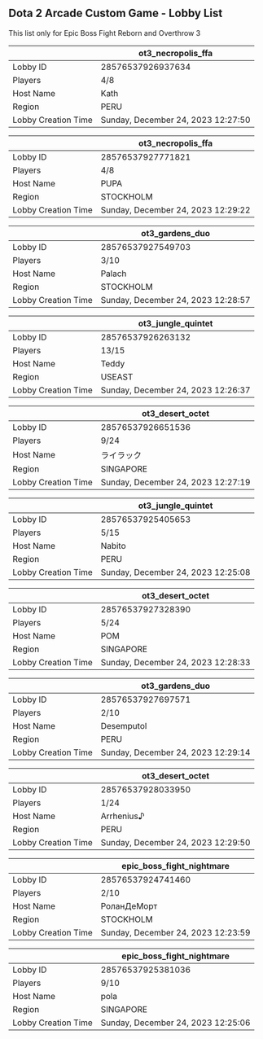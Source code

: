 ## Dota 2 Arcade Custom Game - Lobby List

This list only for Epic Boss Fight Reborn and Overthrow 3

|  | ot3_necropolis_ffa |
| ------ | ------ |
| Lobby ID | 28576537926937634 |
| Players | 4/8 |
| Host Name | Kath |
| Region | PERU |
| Lobby Creation Time | Sunday, December 24, 2023 12:27:50 |


|  | ot3_necropolis_ffa |
| ------ | ------ |
| Lobby ID | 28576537927771821 |
| Players | 4/8 |
| Host Name | PUPA |
| Region | STOCKHOLM |
| Lobby Creation Time | Sunday, December 24, 2023 12:29:22 |


|  | ot3_gardens_duo |
| ------ | ------ |
| Lobby ID | 28576537927549703 |
| Players | 3/10 |
| Host Name | Palach |
| Region | STOCKHOLM |
| Lobby Creation Time | Sunday, December 24, 2023 12:28:57 |


|  | ot3_jungle_quintet |
| ------ | ------ |
| Lobby ID | 28576537926263132 |
| Players | 13/15 |
| Host Name | Teddy |
| Region | USEAST |
| Lobby Creation Time | Sunday, December 24, 2023 12:26:37 |


|  | ot3_desert_octet |
| ------ | ------ |
| Lobby ID | 28576537926651536 |
| Players | 9/24 |
| Host Name | ライラック |
| Region | SINGAPORE |
| Lobby Creation Time | Sunday, December 24, 2023 12:27:19 |


|  | ot3_jungle_quintet |
| ------ | ------ |
| Lobby ID | 28576537925405653 |
| Players | 5/15 |
| Host Name | Nabito |
| Region | PERU |
| Lobby Creation Time | Sunday, December 24, 2023 12:25:08 |


|  | ot3_desert_octet |
| ------ | ------ |
| Lobby ID | 28576537927328390 |
| Players | 5/24 |
| Host Name | POM |
| Region | SINGAPORE |
| Lobby Creation Time | Sunday, December 24, 2023 12:28:33 |


|  | ot3_gardens_duo |
| ------ | ------ |
| Lobby ID | 28576537927697571 |
| Players | 2/10 |
| Host Name | Desemputol |
| Region | PERU |
| Lobby Creation Time | Sunday, December 24, 2023 12:29:14 |


|  | ot3_desert_octet |
| ------ | ------ |
| Lobby ID | 28576537928033950 |
| Players | 1/24 |
| Host Name | Arrhenius♪ |
| Region | PERU |
| Lobby Creation Time | Sunday, December 24, 2023 12:29:50 |


|  | epic_boss_fight_nightmare |
| ------ | ------ |
| Lobby ID | 28576537924741460 |
| Players | 2/10 |
| Host Name | РоланДеМорт |
| Region | STOCKHOLM |
| Lobby Creation Time | Sunday, December 24, 2023 12:23:59 |


|  | epic_boss_fight_nightmare |
| ------ | ------ |
| Lobby ID | 28576537925381036 |
| Players | 9/10 |
| Host Name | pola |
| Region | SINGAPORE |
| Lobby Creation Time | Sunday, December 24, 2023 12:25:06 |



